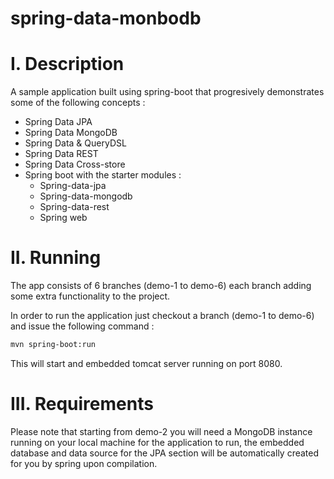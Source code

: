 spring-data-monbodb
===================

# I. Description

A sample application built using spring-boot that progresively demonstrates some of the following concepts :

  * Spring Data JPA
  * Spring Data MongoDB
  * Spring Data & QueryDSL
  * Spring Data REST
  * Spring Data Cross-store
  * Spring boot with the starter modules  :
      * Spring-data-jpa
      * Spring-data-mongodb
      * Spring-data-rest
      * Spring web
  



# II. Running
The app consists of 6 branches (demo-1 to demo-6) each branch adding some extra functionality to the project.

In order to run the application just checkout a branch (demo-1 to demo-6) and issue the following command :

```bash
mvn spring-boot:run
```
  
  
This will start and embedded tomcat server running on port 8080.


# III. Requirements


Please note that starting from demo-2 you will need a MongoDB instance running on your local machine for 
the application to run, the embedded database and data source for the JPA section will be automatically 
created for you by spring upon compilation.
